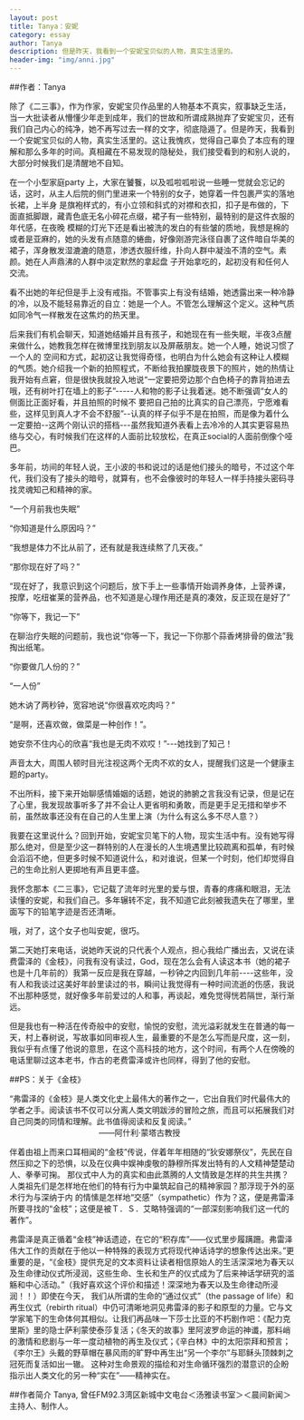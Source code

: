 ```yaml
---
layout: post
title: Tanya：安妮 
category: essay
author: Tanya 
description: 但是昨天，我看到一个安妮宝贝似的人物，真实生活里的。
header-img: "img/anni.jpg"
---
```


##作者：Tanya

除了《二三事》，作为作家，安妮宝贝作品里的人物基本不真实，叙事缺乏生活，当一大批读者从懵懂少年走到成年，我们的世故和所谓成熟抛弃了安妮宝贝，还有我们自己内心的纯净，她不再写过去一样的文字，彻底隐遁了。但是昨天，我看到一个安妮宝贝似的人物，真实生活里的。这让我愧疚，觉得自己辜负了本应有的理解和那么多年的时间。真相藏在不易发现的隐秘处，我们接受看到的和别人说的，大部分时候我们是清醒地不自知。

在一个小型家庭party 上，大家在饕餮，以及呱啦呱啦说一些睡一觉就会忘记的话，这时，从主人后院的侧门里进来一个特别的女子，她穿着一件包裹严实的落地长裙，上半身 是旗袍样式的，有小立领和斜式的对襟和衣扣，扣子是布做的，下面直抵脚跟，藏青色底无名小碎花点缀，裙子有一些特别，最特别的是这件衣服的年代感，在夜晚 模糊的灯光下还是看出被洗的发白的有些皱的质地，我想是棉的或者是亚麻的，她的头发有点随意的蜷曲，好像刚游完泳径自裹了这件暗自华美的裙子，浑身散发湿漉漉的随意，渗透衣服纤维，扑向人群中凝浊不清的空气。素颜。她在人声鼎沸的人群中淡定默然的拿起盘 子开始拿吃的，起初没有和任何人交流。

看不出她的年纪但是手上没有戒指。不管事实上有没有结婚，她透露出来一种冷静的冷，以及不能轻易靠近的自立：她是一个人。不管怎么理解这个定义。这种气质如同冷气一样散发在这焦灼的热天里。

后来我们有机会聊天，知道她结婚并且有孩子，和她现在有一些失眠，半夜3点醒来做什么，她教我怎样在微博里找到朋友以及屏蔽朋友。她一个人睡，她说习惯了一个人的 空间和方式，起初这让我觉得奇怪，也明白为什么她会有这种让人模糊的气质。她介绍我一个新的拍照程式，不断给我拍朦胧夜景下的照片，她的热情让我开始有点窘，但是很快我就投入地说“一定要把旁边那个白色椅子的靠背拍进去哦，还有树叶打在墙上的影子”-----人和物的影子让我着迷。她不断强调“女人的侧面比正面好看，并且拍照的时候不 要把自己拍的比真实的自己漂亮，宁愿难看些，这样见到真人才不会不舒服”--认真的样子似乎不是在拍照，而是像为着什么一定要拍--这两个刚认识的搭档---虽然我知道外表看上去冷冷的人其实更容易热络与交心，有时候我们在这样的人面前比较放松，在真正social的人面前倒像个哑巴。

多年前，坊间的年轻人说，王小波的书和说过的话是他们接头的暗号，不过这个年代，我们没有了接头的暗号，就算有，也不会像彼时的年轻人一样手持接头密码寻找灵魂知己和精神的家。

“一个月前我也失眠”

“你知道是什么原因吗？”

“我想是体力不比从前了，还有就是我连续熬了几天夜。”

“那你现在好了吗？”

“现在好了，我意识到这个问题后，放下手上一些事情开始调养身体，上营养课，按摩，吃纽崔莱的营养品，也不知道是心理作用还是真的凑效，反正现在是好了”

“你等下，我记一下”

在聊治疗失眠的问题前，我也说“你等一下，我记一下你那个蒜香烤排骨的做法”我掏出纸笔。

“你要做几人份的？”

“一人份”

她木讷了两秒钟，宽容地说“你很喜欢吃肉吗？”

“是啊，还喜欢做，做菜是一种创作！”。

她安奈不住内心的欣喜“我也是无肉不欢哎！”---她找到了知己！

声音太大，周围人顿时目光注视这两个无肉不欢的女人，提醒我们这是一个健康主题的party。

不出所料，接下来开始聊感情婚姻的话题，她说的肺腑之言我没有记录，但是记在了心里，我发现故事听多了并不会让人更省明和勇敢，而是更手足无措和举步不前，虽然故事还没有在自己的人生里上演（为什么有这么多不尽人意？）

我要在这里说什么？回到开始，安妮宝贝笔下的人物，现实生活中有。没有她写得那么绝对，但是至少这一群特别的人在漫长的人生境遇里比较疏离和孤单，有时候会滔滔不绝，但更多时候不知道说什么，和对谁说，但某一个时刻，他们却觉得自己的生命比别人更掷地有声且更丰盛。

我怀念那本《二三事》，它记载了流年时光里的爱与恨，青春的疼痛和眼泪，无法读懂的安妮，和我们自己。多年辗转不定，我不知道它此刻被我遗失在了哪里，里面写下的铅笔字迹是否还清晰。

哦，对了，这个女子也叫安妮，很巧。

第二天她打来电话，说她昨天说的只代表个人观点，担心我给广播出去，又说在读费雷泽的《金枝》，问我有没有读过，God，现在怎么会有人读这本书（她的裙子也是十几年前的）我第一反应是我在穿越，一秒钟之内回到几年前----这些年，没有人和我谈过这美好年龄里读过的书，瞬间让我觉得有一种时间流逝的伤感，我说不出那种感觉，就好像多年前爱过的人和事，再谈起，难免觉得恍若隔世，渐行渐远。

但是我也有一种活在传奇般中的安慰，愉悦的安慰，流光溢彩就发生在普通的每一天，村上春树说，写故事如同审视人生，最重要的不是怎么写而是尺度，这一刻，我似乎有点懂了他说的意思，在这个高科技的地方，这个时间，有两个人在傍晚的电话里聊过这本老书，作古的老费雷泽或许也同样，得到了他的安慰。


##PS：关于《金枝》

“弗雷泽的《金枝》是人类文化史上最伟大的著作之一，它出自我们时代最伟大的学者之手。阅读该书不仅可以分离人类文明跋涉的冒险之旅，而且可以拓展我们对自己同类的同情和理解。此书值得阅读和反复阅读。”
　　　　　　　　　　　                                  ——阿什利·蒙塔古教授

伴着由祖上而来口耳相闻的“金枝”传说，伴着年年相随的“狄安娜祭仪”，先民在自然压抑之下的恐惧，以及在仪典中娱神虔敬的静穆所挥发出特有的人文精神楚楚动人、拳拳可掬。 那仪式中人为的真实和由此蒸腾的人文情致是怎样的共生共携？人类祖先们是怎样地在他们的特有行为中巢筑起自己的精神家园？那浮现于外的巫术行为与深纳于内 的情愫是怎样地“交感”（sympathetic）作为？这，便是弗雷泽所要寻找的“金枝”；这便是被Ｔ．Ｓ．艾略特强调的“一部深刻影响我们这一代的著作”。 

弗雷泽是真正循着“金枝”神话遗迹，在它的“积存库”——仪式里步履蹒跚。弗雷泽伟大工作的贡献在于他以一种特殊的表现方式将现代神话诗学的想象传达出来。”更重要的是，“《金枝》提供充足的文本资料让读者相信原始人的生活深深地为春天以及生命律动仪式所浸润，这些生命、生长和生产的仪式成为了后来神话学研究的滥觞和中心活动。”（我好喜欢这个评价和描述！深深地为春天以及生命律动所浸润！！）即使在今天， 我们从所谓的生命的“通过仪式”（the  passage  of  life）和再生仪式（rebirth ritual）中仍可清晰地洞见弗雷泽的影子和原型的力量。它与文学家笔下的生命体何其相似。让我们再品味一下莎士比亚的不朽剧作吧：《配力克里斯》里的隐士萨利蒙使泰莎复活；《冬天的故事》里阿波罗命运的神谶，那料峭的激情和悲剧与一年一度动植物的再生及仪式；《辛白林》中的太阳崇拜和预言； 《李尔王》头戴的野草帽在暴风雨的旷野中再生出“另一个李尔”与耶稣头顶棘刺之冠死而复活如出一辙。 这种对生命景观的描绘和对生命循环强烈的潜意识的企盼指示出人类文化的另一种“实在”——精神实在。  

##作者简介
Tanya, 曾任FM92.3湾区新城中文电台＜汤雅读书室＞＜晨间新闻＞主持人、制作人。

[谷雨书苑]:    http://valleyrain.org  "谷雨书苑"
